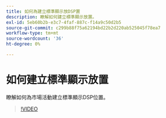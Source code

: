 ```yaml
---
title: 如何為建立標準顯示放DSP置
description: 瞭解如何建立標準顯示放置。
exl-id: 5eb60b2b-e3c7-4faf-887c-f14a9c50d2b5
source-git-commit: c299b88f75a62194bd22b2d220ab525045f78ea7
workflow-type: tm+mt
source-wordcount: '36'
ht-degree: 0%

---
```


# 如何建立標準顯示放置

瞭解如何為市場活動建立標準顯示DSP位置。

>[!VIDEO](https://video.tv.adobe.com/v/340454)

